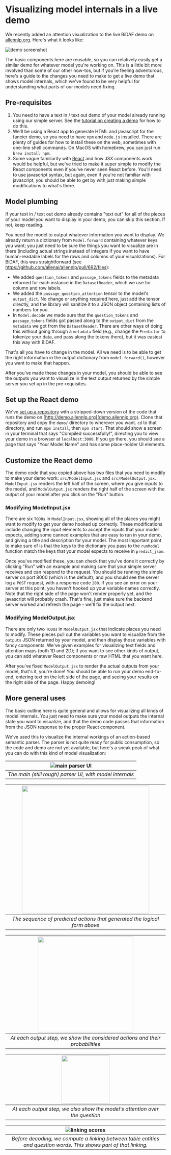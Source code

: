 # Visualizing model internals in a live demo

We recently added an attention visualization to the live BiDAF demo on
[allennlp.org](http://demo.allennlp.org/machine-comprehension).  Here's what it looks like:

![demo screenshot](visualization_images/bidaf_attention_demo.png)

The basic components here are reusable, so you can relatively easily get a similar demo for
whatever model you're working on.  This is a little bit more involved than some of our other
how-tos, but if you're feeling adventurous, here's a guide to the changes you need to make to get a
live demo that shows model internals, which we've found to be very helpful for understanding what
parts of our models need fixing.

## Pre-requisites

1. You need to have a text in / text out demo of your model already running using our simple
   server.  See the [tutorial on creating a
demo](../getting_started/making_predictions_and_creating_a_demo.md) for how to do this.
2. We'll be using a React app to generate HTML and javascript for the fancier demo, so you need to
   have `npm` and `node.js` installed.  There are plenty of guides for how to install these on the
web, sometimes with one-line shell commands.  On MacOS with homebrew, you can just run `brew
install npm`.
3. Some vague familiarity with [React](https://reactjs.org) and how JSX components work would be
   helpful, but we've tried to make it super simple to modify the React components even if you've
never seen React before.  You'll need to use javascript syntax, but again, even if you're not
familiar with javascript, you should be able to get by with just making simple modifications to
what's there.

## Model plumbing

If your text in / text out demo already contains "text out" for all of the pieces of your model
you want to display in your demo, you can skip this section.  If not, keep reading.

You need the model to output whatever information you want to display.  We already return a
dictionary from `Model.forward` containing whatever keys you want; you just need to be sure the
things you want to visualize are in there (including actual strings instead of integers if you want
to have human-readable labels for the rows and columns of your visualizations).  For BiDAF, this
was straightforward (see https://github.com/allenai/allennlp/pull/692/files):

- We added `question_tokens` and `passage_tokens` fields to the metadata returned for each
  instance in the `DatasetReader`, which we use for column and row labels.
- We added the `passage_question_attention` tensor to the model's `output_dict`.  No change or
  anything required here, just add the tensor directly, and the library will sanitize it to a JSON
object containing lists of numbers for you.
- In `Model.decode` we made sure that the `question_tokens` and `passage_tokens` fields got passed
  along to the `output_dict` from the `metadata` we got from the `DatasetReader`.  There are other
ways of doing this without going through a `metadata` field (e.g., change the `Predictor` to
tokenize your data, and pass along the tokens there), but it was easiest this way with BiDAF.

That's all you have to change in the model.  All we need is to be able to get the right information
in the output dictionary from `model.forward()`, however you want to make that happen.

After you've made these changes in your model, you should be able to see the outputs you want to
visualize in the text output returned by the simple server you set up in the pre-requisites.

## Set up the React demo

We've [set up a repository](https://github.com/allenai/allennlp-simple-server-visualization) with a
stripped-down version of the code that runs the demo on
[http://demo.allennlp.org](demo.allennlp.org).  Clone that repository and copy the `demo/`
directory to wherever you want.  `cd` to that directory, and run `npm install`, then `npm start`.
That should show a screen in your terminal that says "Compiled successfully!", directing you to
view your demo in a browser at `localhost:3000`.  If you go there, you should see a page that says
"Your Model Name" and has some place-holder UI elements.

## Customize the React demo

The demo code that you copied above has two files that you need to modify to make your demo work:
`src/ModelInput.jsx` and `src/ModelOutput.jsx`.  `ModelInput.jsx` renders the left half of the
screen, where you give inputs to the model, and `ModelOutput.jsx` renders the right half of the
screen with the output of your model after you click on the "Run" button.

### Modifying ModelInput.jsx

There are six `TODOs` in `ModelInput.jsx`, showing all of the places you might want to modify to
get your demo hooked up correctly.  These modifications include changing the input elements to
accept the inputs that your model expects, adding some canned examples that are easy to run in
your demo, and giving a title and description for your model.  The most important point to make
sure of is that the keys to the dictionary you pass to the `runModel` function match the keys that
your model expects to receive in `predict_json`.

Once you've modified these, you can check that you've done it correctly by clicking "Run" with an
example and making sure that your simple server receives and can respond to the request.  You
should be running the simple server on port 8000 (which is the default), and you should see the
server log a `POST` request, with a response code `200`.  If you see an error on your server at
this point, you haven't hooked up your variable names correctly.  Note that the right side of the
page won't render properly yet, and the javascript will probably crash.  That's fine, just make
sure the backend server worked and refresh the page - we'll fix the output next.

### Modifying ModelOutput.jsx

There are only two `TODOs` in `ModelOutput.jsx` that indicate places you need to modify.  These
pieces pull out the variables you want to visualize from the `outputs` JSON returned by your
model, and then display those variables with fancy components.  We've given examples for
visualizing text fields and attention maps (both 1D and 2D); if you want to see other kinds of
output, you can add whatever React components or raw HTML that you want here.

After you've fixed `ModelOutput.jsx` to render the actual outputs from your model, that's it,
you're done!  You should be able to run your demo end-to-end, entering text on the left side of
the page, and seeing your results on the right side of the page.  Happy demoing!

## More general uses

The basic outline here is quite general and allows for visualizing all kinds of model internals.
You just need to make sure your model outputs the internal state you want to visualize, and that
the demo code passes that information from the JSON response to the proper React component.

We've used this to visualize the internal workings of an action-based semantic parser.  The parser
is not quite ready for public consumption, so the code and demo are not yet available, but here's
a sneak peak of what you can do with this kind of model visualization:

|![main parser UI](visualization_images/wikitables_overview.png)|
|:--:|
| *The main (still rough) parser UI, with model internals* |

|<img src="visualization_images/predicted_actions.png" width="400" />|
|:--:|
| *The sequence of predicted actions that generated the logical form above* |

|<img src="visualization_images/action_detail.png" width="300" />|
|:--:|
| *At each output step, we show the considered actions and their probabilities* |

|<img src="visualization_images/action_detail_2.png" width="150" />|
|:--:|
| *At each output step, we also show the model's attention over the question* |

|![linking scores](visualization_images/linking_scores.png)|
|:--:|
| *Before decoding, we compute a linking between table entities and question words. This shows part of that linking.* |
